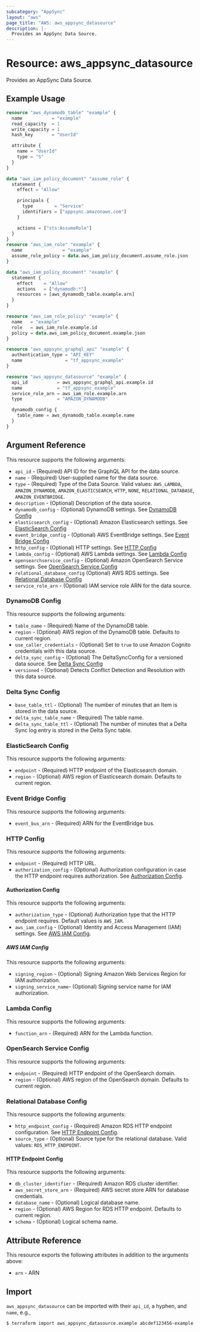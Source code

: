 ```yaml
---
subcategory: "AppSync"
layout: "aws"
page_title: "AWS: aws_appsync_datasource"
description: |-
  Provides an AppSync Data Source.
---
```


# Resource: aws_appsync_datasource

Provides an AppSync Data Source.

## Example Usage

```terraform
resource "aws_dynamodb_table" "example" {
  name           = "example"
  read_capacity  = 1
  write_capacity = 1
  hash_key       = "UserId"

  attribute {
    name = "UserId"
    type = "S"
  }
}

data "aws_iam_policy_document" "assume_role" {
  statement {
    effect = "Allow"

    principals {
      type        = "Service"
      identifiers = ["appsync.amazonaws.com"]
    }

    actions = ["sts:AssumeRole"]
  }
}
resource "aws_iam_role" "example" {
  name               = "example"
  assume_role_policy = data.aws_iam_policy_document.assume_role.json
}

data "aws_iam_policy_document" "example" {
  statement {
    effect    = "Allow"
    actions   = ["dynamodb:*"]
    resources = [aws_dynamodb_table.example.arn]
  }
}

resource "aws_iam_role_policy" "example" {
  name   = "example"
  role   = aws_iam_role.example.id
  policy = data.aws_iam_policy_document.example.json
}

resource "aws_appsync_graphql_api" "example" {
  authentication_type = "API_KEY"
  name                = "tf_appsync_example"
}

resource "aws_appsync_datasource" "example" {
  api_id           = aws_appsync_graphql_api.example.id
  name             = "tf_appsync_example"
  service_role_arn = aws_iam_role.example.arn
  type             = "AMAZON_DYNAMODB"

  dynamodb_config {
    table_name = aws_dynamodb_table.example.name
  }
}
```

## Argument Reference

This resource supports the following arguments:

* `api_id` - (Required) API ID for the GraphQL API for the data source.
* `name` - (Required) User-supplied name for the data source.
* `type` - (Required) Type of the Data Source. Valid values: `AWS_LAMBDA`, `AMAZON_DYNAMODB`, `AMAZON_ELASTICSEARCH`, `HTTP`, `NONE`, `RELATIONAL_DATABASE`, `AMAZON_EVENTBRIDGE`.
* `description` - (Optional) Description of the data source.
* `dynamodb_config` - (Optional) DynamoDB settings. See [DynamoDB Config](#dynamodb-config)
* `elasticsearch_config` - (Optional) Amazon Elasticsearch settings. See [ElasticSearch Config](#elasticsearch-config)
* `event_bridge_config` - (Optional) AWS EventBridge settings. See [Event Bridge Config](#event-bridge-config)
* `http_config` - (Optional) HTTP settings. See [HTTP Config](#http-config)
* `lambda_config` - (Optional) AWS Lambda settings. See [Lambda Config](#lambda-config)
* `opensearchservice_config` - (Optional) Amazon OpenSearch Service settings. See [OpenSearch Service Config](#opensearch-service-config)
* `relational_database_config` (Optional) AWS RDS settings. See [Relational Database Config](#relational-database-config)
* `service_role_arn` - (Optional) IAM service role ARN for the data source.

### DynamoDB Config

This resource supports the following arguments:

* `table_name` - (Required) Name of the DynamoDB table.
* `region` - (Optional) AWS region of the DynamoDB table. Defaults to current region.
* `use_caller_credentials` - (Optional) Set to `true` to use Amazon Cognito credentials with this data source.
* `delta_sync_config` - (Optional) The DeltaSyncConfig for a versioned data source. See [Delta Sync Config](#delta-sync-config)
* `versioned` - (Optional) Detects Conflict Detection and Resolution with this data source.

### Delta Sync Config

* `base_table_ttl` - (Optional) The number of minutes that an Item is stored in the data source.
* `delta_sync_table_name` - (Required) The table name.
* `delta_sync_table_ttl` - (Optional) The number of minutes that a Delta Sync log entry is stored in the Delta Sync table.

### ElasticSearch Config

This resource supports the following arguments:

* `endpoint` - (Required) HTTP endpoint of the Elasticsearch domain.
* `region` - (Optional) AWS region of Elasticsearch domain. Defaults to current region.

### Event Bridge Config

This resource supports the following arguments:

* `event_bus_arn` - (Required) ARN for the EventBridge bus.

### HTTP Config

This resource supports the following arguments:

* `endpoint` - (Required) HTTP URL.
* `authorization_config` - (Optional) Authorization configuration in case the HTTP endpoint requires authorization. See [Authorization Config](#authorization-config).

#### Authorization Config

This resource supports the following arguments:

* `authorization_type` - (Optional) Authorization type that the HTTP endpoint requires. Default values is `AWS_IAM`.
* `aws_iam_config` - (Optional) Identity and Access Management (IAM) settings. See [AWS IAM Config](#aws-iam-config).

##### AWS IAM Config

This resource supports the following arguments:

* `signing_region` - (Optional) Signing Amazon Web Services Region for IAM authorization.
* `signing_service_name`- (Optional) Signing service name for IAM authorization.

### Lambda Config

This resource supports the following arguments:

* `function_arn` - (Required) ARN for the Lambda function.

### OpenSearch Service Config

This resource supports the following arguments:

* `endpoint` - (Required) HTTP endpoint of the OpenSearch domain.
* `region` - (Optional) AWS region of the OpenSearch domain. Defaults to current region.

### Relational Database Config

This resource supports the following arguments:

* `http_endpoint_config` - (Required) Amazon RDS HTTP endpoint configuration. See [HTTP Endpoint Config](#http-endpoint-config).
* `source_type` - (Optional) Source type for the relational database. Valid values: `RDS_HTTP_ENDPOINT`.

#### HTTP Endpoint Config

This resource supports the following arguments:

* `db_cluster_identifier` - (Required) Amazon RDS cluster identifier.
* `aws_secret_store_arn` - (Required) AWS secret store ARN for database credentials.
* `database_name` - (Optional) Logical database name.
* `region` - (Optional) AWS Region for RDS HTTP endpoint. Defaults to current region.
* `schema` - (Optional) Logical schema name.

## Attribute Reference

This resource exports the following attributes in addition to the arguments above:

* `arn` - ARN

## Import

`aws_appsync_datasource` can be imported with their `api_id`, a hyphen, and `name`, e.g.,

```
$ terraform import aws_appsync_datasource.example abcdef123456-example
```
